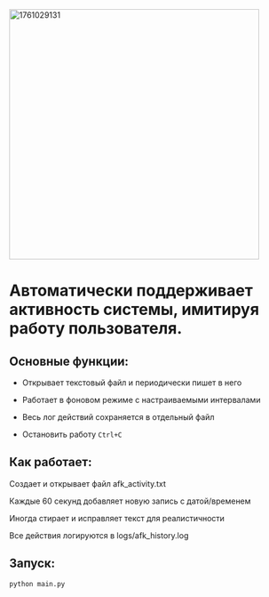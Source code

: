 
<img width="450" height="450" alt="1761029131" src="https://github.com/user-attachments/assets/8cba02c1-3e18-444a-b8de-51799049210a" />

# Автоматически поддерживает активность системы, имитируя работу пользователя.

## Основные функции:

* Открывает текстовый файл и периодически пишет в него

* Работает в фоновом режиме с настраиваемыми интервалами

* Весь лог действий сохраняется в отдельный файл

* Остановить работу  `Ctrl+C`

## Как работает:

Создает и открывает файл afk_activity.txt

Каждые 60 секунд добавляет новую запись с датой/временем

Иногда стирает и исправляет текст для реалистичности

Все действия логируются в logs/afk_history.log

## Запуск:

`python main.py`
